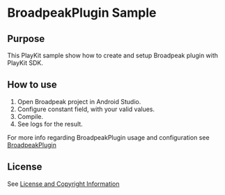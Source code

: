 # BroadpeakPlugin Sample

## Purpose

This PlayKit sample show how to create and setup Broadpeak plugin with PlayKit SDK.

## How to use

1. Open Broadpeak project in Android Studio.
2. Configure constant field, with your valid values.
3. Compile.
4. See logs for the result.

For more info regarding BroadpeakPlugin usage and configuration see [BroadpeakPlugin](https://github.com/kaltura/playkit-android-broadpeak-smartlib)

## License

See [License and Copyright Information](https://github.com/kaltura/playkit-android-samples#license-and-copyright-information)
